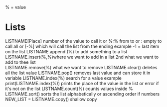 % = value


# Lists 
LISTNAME[Place] number of the value to call it or %:% from to or : empty to call all or [-%] which will call the list from the ending example -1 = last item on  the list 
LISTNAME.append.(%) to add something to a list 
LISTNAME.insert(%,%)where we want to add in a list 2nd what we want to add to thee list  
LISTNAME.remove(%) what we want to remove 
LISTNAME.clear() deletes all the list value
LISTNAME.pop() removes last value and can store it in variable 
LISTNAME.index(%) search for a value example print(LISTNAME.index(%)) prints the place of the value in the list or error if it's not on the list 
LISTNAME.count(%) counts values inside %
LISTNAME.sort() sorts the list alphabetically or ascending order if numbers 
NEW_LIST = LISTNAME.copy() shallow copy 

